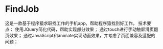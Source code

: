 # FindJob
这是一款基于程序猿求职找工作的手机app，帮助程序猿找到好工作。  技术要点：  使用JQuery简化代码，帮助实现部分效果；  通过touch进行手动触屏滑页翻页效果；  通过JavaScript和animate实现动画效果，并考虑了页面兼容及适配的问题； 
